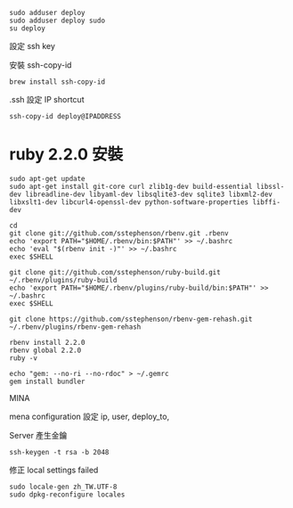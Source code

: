 ``` shell
sudo adduser deploy
sudo adduser deploy sudo
su deploy
```

設定 ssh key

安裝 ssh-copy-id
```
brew install ssh-copy-id
```

.ssh 設定 IP shortcut
```
ssh-copy-id deploy@IPADDRESS
```

# ruby 2.2.0 安裝

```
sudo apt-get update
sudo apt-get install git-core curl zlib1g-dev build-essential libssl-dev libreadline-dev libyaml-dev libsqlite3-dev sqlite3 libxml2-dev libxslt1-dev libcurl4-openssl-dev python-software-properties libffi-dev
```

```
cd
git clone git://github.com/sstephenson/rbenv.git .rbenv
echo 'export PATH="$HOME/.rbenv/bin:$PATH"' >> ~/.bashrc
echo 'eval "$(rbenv init -)"' >> ~/.bashrc
exec $SHELL

git clone git://github.com/sstephenson/ruby-build.git ~/.rbenv/plugins/ruby-build
echo 'export PATH="$HOME/.rbenv/plugins/ruby-build/bin:$PATH"' >> ~/.bashrc
exec $SHELL

git clone https://github.com/sstephenson/rbenv-gem-rehash.git ~/.rbenv/plugins/rbenv-gem-rehash

rbenv install 2.2.0
rbenv global 2.2.0
ruby -v
```

```
echo "gem: --no-ri --no-rdoc" > ~/.gemrc
gem install bundler
```



MINA

mena configuration 設定
ip, user, deploy_to,


Server 產生金鑰
```
ssh-keygen -t rsa -b 2048
```


修正 local settings failed
```
sudo locale-gen zh_TW.UTF-8
sudo dpkg-reconfigure locales
```
